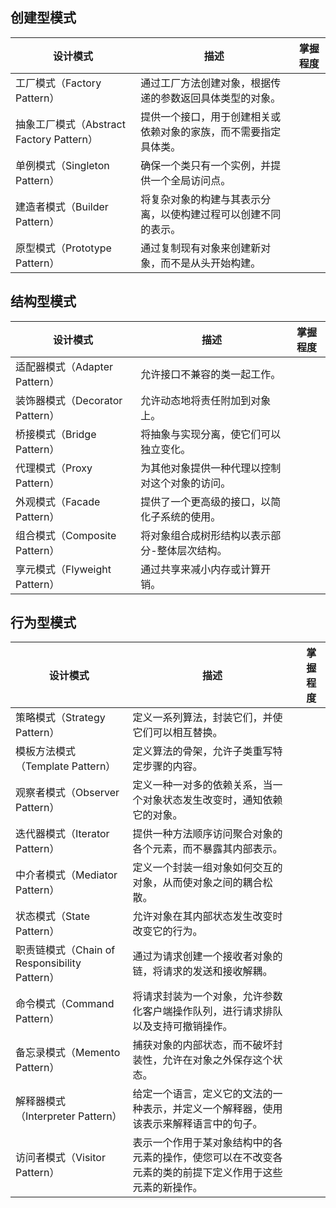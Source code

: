 ## 创建型模式
| 设计模式                           | 描述                               | 掌握程度 |
|----------------------------------|------------------------------------|---------|
| 工厂模式（Factory Pattern）          | 通过工厂方法创建对象，根据传递的参数返回具体类型的对象。        |         |
| 抽象工厂模式（Abstract Factory Pattern） | 提供一个接口，用于创建相关或依赖对象的家族，而不需要指定具体类。 |         |
| 单例模式（Singleton Pattern）         | 确保一个类只有一个实例，并提供一个全局访问点。              |         |
| 建造者模式（Builder Pattern）         | 将复杂对象的构建与其表示分离，以使构建过程可以创建不同的表示。   |         |
| 原型模式（Prototype Pattern）         | 通过复制现有对象来创建新对象，而不是从头开始构建。           |         |

## 结构型模式
| 设计模式                         | 描述                                   | 掌握程度 |
|--------------------------------|----------------------------------------|---------|
| 适配器模式（Adapter Pattern）       | 允许接口不兼容的类一起工作。                 |         |
| 装饰器模式（Decorator Pattern）      | 允许动态地将责任附加到对象上。              |         |
| 桥接模式（Bridge Pattern）         | 将抽象与实现分离，使它们可以独立变化。        |         |
| 代理模式（Proxy Pattern）          | 为其他对象提供一种代理以控制对这个对象的访问。   |         |
| 外观模式（Facade Pattern）         | 提供了一个更高级的接口，以简化子系统的使用。     |         |
| 组合模式（Composite Pattern）       | 将对象组合成树形结构以表示部分-整体层次结构。    |         |
| 享元模式（Flyweight Pattern）       | 通过共享来减小内存或计算开销。                 |         |

## 行为型模式
| 设计模式                             | 描述                                        | 掌握程度 |
|------------------------------------|---------------------------------------------|---------|
| 策略模式（Strategy Pattern）           | 定义一系列算法，封装它们，并使它们可以相互替换。           |         |
| 模板方法模式（Template Pattern）       | 定义算法的骨架，允许子类重写特定步骤的内容。              |         |
| 观察者模式（Observer Pattern）         | 定义一种一对多的依赖关系，当一个对象状态发生改变时，通知依赖它的对象。 |         |
| 迭代器模式（Iterator Pattern）         | 提供一种方法顺序访问聚合对象的各个元素，而不暴露其内部表示。     |         |
| 中介者模式（Mediator Pattern）          | 定义一个封装一组对象如何交互的对象，从而使对象之间的耦合松散。      |         |
| 状态模式（State Pattern）             | 允许对象在其内部状态发生改变时改变它的行为。                  |         |
| 职责链模式（Chain of Responsibility Pattern） | 通过为请求创建一个接收者对象的链，将请求的发送和接收解耦。        |         |
| 命令模式（Command Pattern）           | 将请求封装为一个对象，允许参数化客户端操作队列，进行请求排队以及支持可撤销操作。 |         |
| 备忘录模式（Memento Pattern）          | 捕获对象的内部状态，而不破坏封装性，允许在对象之外保存这个状态。   |         |
| 解释器模式（Interpreter Pattern）        | 给定一个语言，定义它的文法的一种表示，并定义一个解释器，使用该表示来解释语言中的句子。 |         |
| 访问者模式（Visitor Pattern）          | 表示一个作用于某对象结构中的各元素的操作，使您可以在不改变各元素的类的前提下定义作用于这些元素的新操作。   |         |
